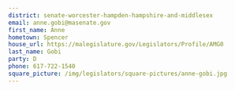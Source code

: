 ```yaml
---
district: senate-worcester-hampden-hampshire-and-middlesex
email: anne.gobi@masenate.gov
first_name: Anne
hometown: Spencer
house_url: https://malegislature.gov/Legislators/Profile/AMG0
last_name: Gobi
party: D
phone: 617-722-1540
square_picture: /img/legislators/square-pictures/anne-gobi.jpg
---
```

